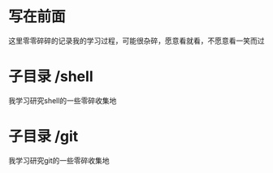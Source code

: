 # 写在前面
这里零零碎碎的记录我的学习过程，可能很杂碎，愿意看就看，不愿意看一笑而过

# 子目录 /shell
我学习研究shell的一些零碎收集地

# 子目录 /git
我学习研究git的一些零碎收集地
